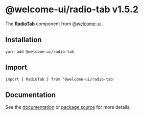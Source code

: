 # @welcome-ui/radio-tab v1.5.2
  
The **[RadioTab](http://welcome-ui.com/fields/radio-tab)** component from [@welcome-ui](http://welcome-ui.com).

## Installation

    yarn add @welcome-ui/radio-tab

## Import

    import { RadioTab } from '@welcome-ui/radio-tab'

## Documentation

See the [documentation](http://welcome-ui.com/fields/radio-tab) or [package source](https://github.com/WTTJ/welcome-ui/tree/v1.5.2/packages/RadioTab) for more details.
